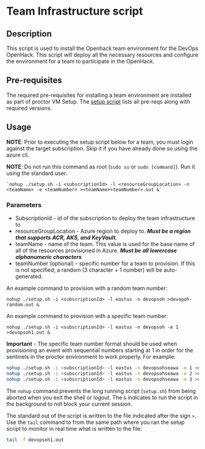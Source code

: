 # Team Infrastructure script

## Description

This script is used to install the Openhack team environment for the DevOps OpenHack.  This script will deploy all the necessary resources and configure the environment for a team to participate in the OpenHack.

## Pre-requisites

The required pre-requisites for installing a team environment are installed as part of proctor VM Setup.  The [setup script](https://raw.githubusercontent.com/Azure-Samples/openhack-devops-proctor/master/provision-vm/proctorVMSetup.sh) lists all pre-reqs along with required versions.

## Usage

**NOTE**: Prior to executing the setup script below for a team, you must login against the target subscription. Skip it if you have already done so using the azure cli.

**NOTE**: Do not run this command as root (`sudo su` or `sudo [command]`). Run it using the standard user.

    `nohup ./setup.sh -i <subscriptionId> -l <resourceGroupLocation> -n <teamName> -e <teamNumber> ><teamName><teamNumber>.out &`

### Parameters

- SubscriptionId - id of the subscription to deploy the team infrastructure to
- resourceGroupLocation - Azure region to deploy to.  **_Must be a region that supports ACR, AKS, and KeyVault._**
- teamName - name of the team.  This value is used for the base name of all of the resources provisioned in Azure.  **_Must be all lowercase alphanumeric characters_**
- teamNumber (optional) - specific number for a team to provision.  If this is not specified, a random (3 character + 1 number) will be auto-generated.

An example command to provision with a random team number:

`nohup ./setup.sh -i <subscriptionId> -l eastus -n devopsoh >devopoh-random.out &`

An example command to provision with a specific team number:

`nohup ./setup.sh -i <subscriptionId> -l eastus -n devopsoh -e 1 >devopsoh1.out &`

**Important** - The specific team number format should be used when provisioning an event with sequential numbers starting at 1 in order for the sentinels in the proctor environment to work properly. For example:

```bash
nohup ./setup.sh -i <subscriptionId> -l eastus -n devopsohseawa -e 1 >devopsohseawa1.out &
nohup ./setup.sh -i <subscriptionId> -l eastus -n devopsohseawa -e 2 >devopsohseawa2.out &
nohup ./setup.sh -i <subscriptionId> -l eastus -n devopsohseawa -e 3 >devopsohseawa3.out &
```

The `nohup` command prevents the long running script (`setup.sh`) from being aborted when you exit the shell or logout.
The `&` indicates to run the script in the background to not block your current session.

The standard out of the script is written to the file indicated after the sign `>`.
Use the `tail` command to from the same path where you ran the setup script to monitor in real time what is written to the file:

```bash
tail -f devopsoh1.out
```
